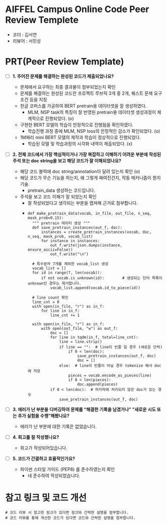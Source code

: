 # AIFFEL Campus Online Code Peer Review Templete
- 코더 : 김서연
- 리뷰어 : 서민성


# PRT(Peer Review Template)
- [ ]  **1. 주어진 문제를 해결하는 완성된 코드가 제출되었나요?**
    - 문제에서 요구하는 최종 결과물이 첨부되었는지 확인
    - 문제를 해결하는 완성된 코드란 프로젝트 루브릭 3개 중 2개, 퀘스트 문제 요구조건 등을 지칭
    - 한글 코퍼스를 가공하여 BERT pretrain용 데이터셋을 잘 생성하였다.
        - MLM, NSP task의 특징이 잘 반영된 pretrain용 데이터셋 생성과정이 체계적으로 진행되었다. (o)
    - 구현한 BERT 모델의 학습이 안정적으로 진행됨을 확인하였다.
        - 학습진행 과정 중에 MLM, NSP loss의 안정적인 감소가 확인되었다. (o)
    - 1M짜리 mini BERT 모델의 제작과 학습이 정상적으로 진행되었다.
        - 학습된 모델 및 학습과정의 시각화 내역이 제출되었다. (x)

    
- [ ]  **2. 전체 코드에서 가장 핵심적이거나 가장 복잡하고 이해하기 어려운 부분에 작성된 
주석 또는 doc string을 보고 해당 코드가 잘 이해되었나요?**
    - 해당 코드 블럭에 doc string/annotation이 달려 있는지 확인 (o) 
    - 해당 코드가 무슨 기능을 하는지, 왜 그렇게 짜여진건지, 작동 메커니즘이 뭔지 기술.
        - pretrain_data 생성하는 코드입니다.
    - 주석을 보고 코드 이해가 잘 되었는지 확인
        - 잘 작성되었다고 생각되는 부분을 캡쳐해 근거로 첨부합니다.
        - ```
          def make_pretrain_data(vocab, in_file, out_file, n_seq, mask_prob=0.15):
            """ pretrain 데이터 생성 """
            def save_pretrain_instances(out_f, doc):
                instances = create_pretrain_instances(vocab, doc, n_seq, mask_prob, vocab_list)
                for instance in instances:
                    out_f.write(json.dumps(instance, ensure_ascii=False))
                    out_f.write("\n")
        
            # 특수문자 7개를 제외한 vocab_list 생성
            vocab_list = []
            for id in range(7, len(vocab)):
                if not vocab.is_unknown(id):        # 생성되는 단어 목록이 unknown인 경우는 제거합니다. 
                    vocab_list.append(vocab.id_to_piece(id))
        
            # line count 확인
            line_cnt = 0
            with open(in_file, "r") as in_f:
                for line in in_f:
                    line_cnt += 1
        
            with open(in_file, "r") as in_f:
                with open(out_file, "w") as out_f:
                    doc = []
                    for line in tqdm(in_f, total=line_cnt):
                        line = line.strip()
                        if line == "":  # line이 빈줄 일 경우 (새로운 단락)
                            if 0 < len(doc):
                                save_pretrain_instances(out_f, doc)
                                doc = []
                        else:  # line이 빈줄이 아닐 경우 tokenize 해서 doc에 저장
                            pieces = vocab.encode_as_pieces(line)    
                            if 0 < len(pieces):
                                doc.append(pieces)
                    if 0 < len(doc):  # 마지막에 처리되지 않은 doc가 있는 경우
                        save_pretrain_instances(out_f, doc)
          ```
        
- [ ]  **3. 에러가 난 부분을 디버깅하여 문제를 “해결한 기록을 남겼거나” 
”새로운 시도 또는 추가 실험을 수행”해봤나요?**
    - 에러가 난 부분에 대한 기록은 없었습니다.
      

- [ ]  **4. 회고를 잘 작성했나요?**
    - 회고가 작성되어있습니다.

              
- [ ]  **5. 코드가 간결하고 효율적인가요?**
    - 파이썬 스타일 가이드 (PEP8) 를 준수하였는지 확인
        - 네 준수하여 작성되었습니다.


# 참고 링크 및 코드 개선
```
# 코드 리뷰 시 참고한 링크가 있다면 링크와 간략한 설명을 첨부합니다.
# 코드 리뷰를 통해 개선한 코드가 있다면 코드와 간략한 설명을 첨부합니다.
```
